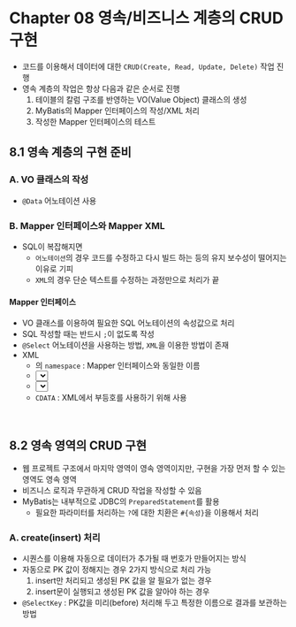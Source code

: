 # Chapter 08 영속/비즈니스 계층의 CRUD 구현
- 코드를 이용해서 데이터에 대한 `CRUD(Create, Read, Update, Delete)` 작업 진행
- 영속 계층의 작업은 항상 다음과 같은 순서로 진행
    1. 테이블의 칼럼 구조를 반영하는 VO(Value Object) 클래스의 생성
    2. MyBatis의 Mapper 인터페이스의 작성/XML 처리
    3. 작성한 Mapper 인터페이스의 테스트

## 8.1 영속 계층의 구현 준비

### A. VO 클래스의 작성
- `@Data` 어노테이션 사용

### B. Mapper 인터페이스와 Mapper XML
- SQL이 복잡해지면
    - `어노테이션`의 경우 코드를 수정하고 다시 빌드 하는 등의 유지 보수성이 떨어지는 이유로 기피
    - `XML`의 경우 단순 텍스트를 수정하는 과정만으로 처리가 끝

#### Mapper 인터페이스
- VO 클래스를 이용하여 필요한 SQL 어노테이션의 속성값으로 처리
- SQL 작성할 때는 반드시 `;`이 없도록 작성
- `@Select` 어노테이션을 사용하는 방법, `XML`을 이용한 방법이 존재
- XML
    - <mapper>의 `namespace` : Mapper 인터페이스와 동일한 이름
    - <select>의 `id` : 메서드 이름과 동일하게 작성
    - <select>의 `resultType` : 쿼리의 결과를 특정 클래스 객체로 만들기 위해 사용
    - `CDATA` : XML에서 부등호를 사용하기 위해 사용
<br>

## 8.2 영속 영역의 CRUD 구현
- 웹 프로젝트 구조에서 마지막 영역이 영속 영역이지만, 구현을 가장 먼저 할 수 있는 영역도 영속 영역
- 비즈니스 로직과 무관하게 CRUD 작업을 작성할 수 있음
- MyBatis는 내부적으로 JDBC의 `PreparedStatement`를 활용
    - 필요한 파라미터를 처리하는 `?`에 대한 치환은 `#{속성}`을 이용해서 처리

### A. create(insert) 처리
- 시퀀스를 이용해 자동으로 데이터가 추가될 때 번호가 만들어지는 방식
- 자동으로 PK 값이 정해지는 경우 2가지 방식으로 처리 가능
    1. insert만 처리되고 생성된 PK 값을 알 필요가 없는 경우
    2. insert문이 실행되고 생성된 PK 값을 알아야 하는 경우
- `@SelectKey` : PK값을 미리(before) 처리해 두고 특정한 이름으로 결과를 보관하는 방법

